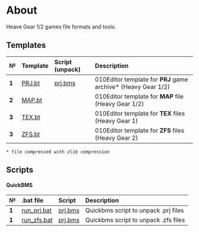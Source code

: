 # About
Heave Gear 1/2 games file formats and tools.

## Templates
| № | Template | Script (unpack) |  Description   |
| :-- | :------- | :------- |:-- |
|  **1**  | [PRJ.bt](https://github.com/AlexKimov/heavygear-file-formats/blob/master/PTJ.bt) |  [prj.bms](https://github.com/AlexKimov/heavygear-file-formats/blob/master/prj.bms) |  010Editor template for **PRJ** game archive* (Heavy Gear 1/2)  |
|  **2**  | [MAP.bt](vhttps://github.com/AlexKimov/heavygear-file-formats/blob/master/MAP.bt) |   |  010Editor template for **MAP** file (Heavy Gear 1/2)  |
|  **3**  | [TEX.bt](https://github.com/AlexKimov/heavygear-file-formats/blob/master/TEX.bt) |   |  010Editor template for **TEX** files (Heavy Gear 1)  |
|  **3**  | [ZFS.bt](https://github.com/AlexKimov/heavygear-file-formats/blob/master/ZFS.bt) |   |  010Editor template for **ZFS** files (Heavy Gear 2)  |

    * file compressed with zlib compression

## Scripts

#### QuickBMS 

| № | .bat file | Script  | Description   |
| :-- | :------- | :-------  | :-- |
|  **1**  | [run_prj.bat](https://github.com/AlexKimov/heavygear-file-formats/blob/master/run_prj.bat) | [prj.bms](https://github.com/AlexKimov/heavygear-file-formats/blob/master/prj.bms)  | Quickbms script to unpack .prj files |
|  **1**  | [run_zfs.bat](https://github.com/AlexKimov/heavygear-file-formats/blob/master/run_zfs.bat) | [prj.bms](https://github.com/AlexKimov/heavygear-file-formats/blob/master/zfs.bms)  | Quickbms script to unpack .zfs files |
